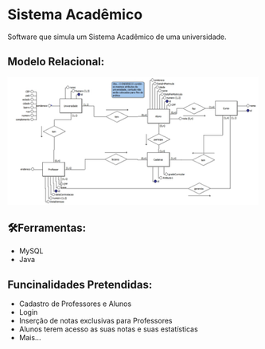 
# Sistema Acadêmico

Software que simula um Sistema Acadêmico de uma universidade.  

## Modelo Relacional:
!["Modelo Relacionaal do Sistema Acadêmico"](Sistema_Academico.jpg)

## 🛠️Ferramentas:

- MySQL
- Java

## Funcinalidades Pretendidas:

- Cadastro de Professores e Alunos
- Login
- Inserção de notas exclusivas para Professores
- Alunos terem acesso as suas notas e suas estatísticas
- Mais...

